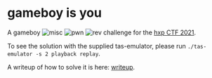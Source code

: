# gameboy is you

A gameboy ![misc](https://2021.ctf.link/assets/img/icons/icon_misc.png?QXTmOtvNUIs) ![pwn](https://2021.ctf.link/assets/img/icons/icon_pwn.png?RWES-8KeYQ8) ![rev](https://2021.ctf.link/assets/img/icons/icon_rev.png?BPZvk8xzEKQ) challenge for the [hxp CTF 2021](https://2021.ctf.link).

To see the solution with the supplied tas-emulator, please run `./tas-emulator -s 2 playback replay`.

A writeup of how to solve it is here: [writeup](writeup).